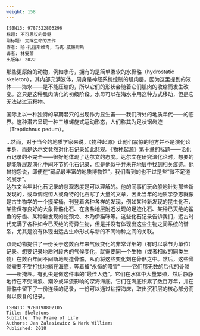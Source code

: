 ```yaml
---
weight: 158
---
```


```
ISBN13: 9787522803296
标题: 不可思议的骨骼
副标题: 支撑生命的杰作
作者: 扬·扎拉斯维奇, 马克·威廉姆斯
译者: 林安萧
出版年: 2022
```

那些更原始的动物，例如水母，拥有的是简单柔软的水骨骼（hydrostatic skeleton），其内部充满液体，周身是神经系统控制的肌肉层。因为这里提到的液体——海水——是不能压缩的，所以它们的形状会随着它们肌肉的收缩而发生改变。这只是这种肌肉演化的初级阶段。水母可以在海水中用这种方式移动，但是它无法钻过沉积物。

国际上以一种独特的早期潜穴的出现作为显生宙——我们所处的地质年代——的底界。这种潜穴呈现一种三维螺旋式运动形态，人们称其为足状锯齿迹（Treptichnus pedum）。

…然而，对于当今的地质学家来说，《物种起源》让他们震惊的地方并不是演化论本身，而是达尔文竟然对化石记录如此悲观。《物种起源》第十章的标题——论化石记录的不完全——很好地体现了达尔文的态度。达尔文在研究演化论时，想要的是能够展现演化中间环节的化石记录，但是他似乎并未在地层中找到相关痕迹。他曾抱怨说，即便在“藏品最丰富的地质博物馆”，我们看到的也不过是些“微不足道的展示”。  
达尔文当年对化石记录的悲观态度是可以理解的。他的同事们玩命般地针对那些新发现的，或单调或惊人或奇特的化石写了大量的文章，因此当年的地质学杂志就像是古生物学的一个摸奖桶，刊登着各种各样的发现，例如某种新发现的昆虫化石、某些保存良好的大象骨骼化石、在含盐地层附近发现的足迹化石、某种已灭绝的鲨鱼的牙齿、某种新发现的蛇颈龙、木乃伊猫咪等。这些化石记录告诉我们，远古时代充满了各种如今已灭绝的奇异生物，但是并没有体现出这些生物之间系统的谱系，尤其是没有体现出远古生命形式与新的不同物种之间的关联。

双壳动物提供了一份关于这数百年来气候变化的非常详细的（有时以季节为单位）记录。想要记录地质时段内的气候变化，就需要同一个生物（或者相似的同类生物）在数百年间不间断地制造骨骼，从而将这些变化刻在骨骼之中。然后，这些骨骼需要不受打扰地躺在海底，等着被“永恒的降雪” ——它们那无数的后代的骨骼——所掩埋。有孔虫是做这件事的“最佳人选”。它们在水体中大量繁殖，然后静静地待在不受海浪、潮汐或洋流影响的深海海底。它们在海底积累了数百万年，并在骨骼中留下了一份连续的记录，一份可以通过钻探海床，取出沉积层的核心部分而得以恢复的记录。

```
ISBN13: 9780198802105
Title: Skeletons
Subtitle: The Frame of Life
Authors: Jan Zalasiewicz & Mark Williams
Published: 2018
```
